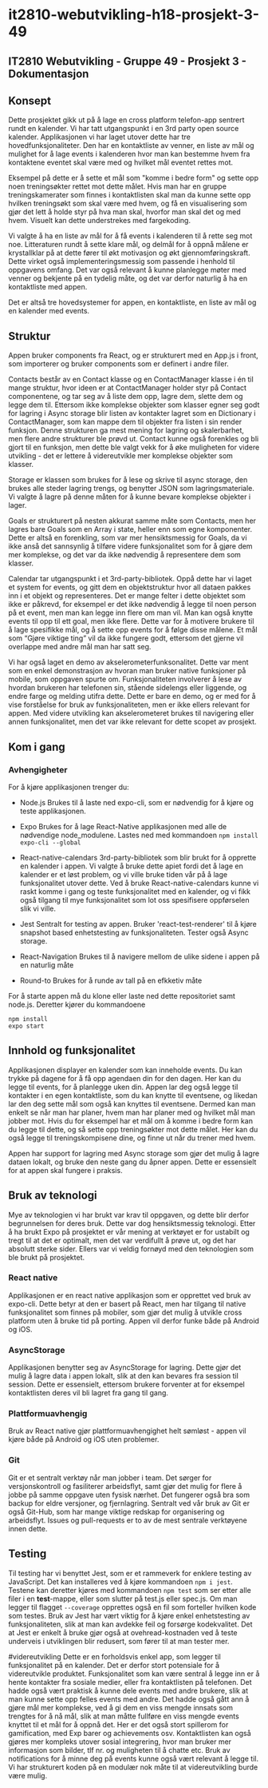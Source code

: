 # it2810-webutvikling-h18-prosjekt-3-49

## IT2810 Webutvikling - Gruppe 49 - Prosjekt 3 - Dokumentasjon

## Konsept
Dette prosjektet gikk ut på å lage en cross platform telefon-app sentrert rundt en kalender. Vi har tatt utgangspunkt i en 3rd party open source kalender. Applikasjonen vi har laget utover dette har tre hovedfunksjonaliteter. Den har en kontaktliste av venner, en liste av mål og mulighet for å lage events i kalenderen hvor man kan bestemme hvem fra kontaktene eventet skal være med og hvilket mål eventet rettes mot.

Eksempel på dette er å sette et mål som "komme i bedre form" og sette opp noen treningsøkter rettet mot dette målet. Hvis man har en gruppe treningskamerater som finnes i kontaktlisten skal man da kunne sette opp hvilken treningsøkt som skal være med hvem, og få en visualisering som gjør det lett å holde styr på hva man skal, hvorfor man skal det og med hvem. Visuelt kan dette understrekes med fargekoding.

Vi valgte å ha en liste av mål for å få events i kalenderen til å rette seg mot noe. Litteraturen rundt å sette klare mål, og delmål for å oppnå målene er krystallklar på at dette fører til økt motivasjon og økt gjennomføringskraft. Dette virket også implementeringsmessig som passende i henhold til oppgavens omfang. Det var også relevant å kunne planlegge møter med venner og bekjente på en tydelig måte, og det var derfor naturlig å ha en kontaktliste med appen. 

Det er altså tre hovedsystemer for appen, en kontaktliste, en liste av mål og en kalender med events.

## Struktur
Appen bruker components fra React, og er strukturert med en App.js i front, som importerer og bruker components som er definert i andre filer. 

Contacts består av en Contact klasse og en ContactManager klasse i én til mange struktur, hvor ideen er at ContactManager holder styr på Contact componentene, og tar seg av å liste dem opp, lagre dem, slette dem og legge dem til. Ettersom ikke komplekse objekter som klasser egner seg godt for lagring i Async storage blir listen av kontakter lagret som en Dictionary i ContactManager, som kan mappe dem til objekter fra listen i sin render funksjon. Denne strukturen ga mest mening for lagring og skalerbarhet, men flere andre strukturer ble prøvd ut. Contact kunne også forenkles og bli gjort til en funksjon, men dette ble valgt vekk for å øke muligheten for videre utvikling - det er lettere å videreutvikle mer komplekse objekter som klasser. 

Storage er klassen som brukes for å lese og skrive til async storage, den brukes alle steder lagring trengs, og benytter JSON som lagringsmateriale. Vi valgte å lagre på denne måten for å kunne bevare komplekse objekter i lager. 

Goals er strukturert på nesten akkurat samme måte som Contacts, men her lagres bare Goals som en Array i state, heller enn som egne komponenter. Dette er altså en forenkling, som var mer hensiktsmessig for Goals, da vi ikke anså det sannsynlig å tilføre videre funksjonalitet som for å gjøre dem mer komplekse, og det var da ikke nødvendig å representere dem som klasser. 

Calendar tar utgangspunkt i et 3rd-party-bibliotek. Oppå dette har vi laget et system for events, og gitt dem en objektstruktur hvor all dataen pakkes inn i et objekt og representeres. Det er mange felter i dette objektet som ikke er påkrevd, for eksempel er det ikke nødvendig å legge til noen person på et event, men man kan legge inn flere om man vil. Man kan også knytte events til opp til ett goal, men ikke flere. Dette var for å motivere brukere til å lage spesifikke mål, og å sette opp events for å følge disse målene. Et mål som “Gjøre viktige ting” vil da ikke fungere godt, ettersom det gjerne vil overlappe med andre mål man har satt seg. 

Vi har også laget en demo av akselerometerfunksonalitet. Dette var ment som en enkel demonstrasjon av hvoran man bruker native funksjoner på mobile, som oppgaven spurte om. Funksjonaliteten involverer å lese av hvordan brukeren har telefonen sin, stående sidelengs eller liggende, og endre farge og melding utifra dette. Dette er bare en demo, og er med for å vise forståelse for bruk av funksjonaliteten, men er ikke ellers relevant for appen. Med videre utvikling kan akselerometeret brukes til navigering eller annen funksjonalitet, men det var ikke relevant for dette scopet av prosjekt.
## Kom i gang


### Avhengigheter
For å kjøre applikasjonen trenger du:

- Node.js
Brukes til å laste ned expo-cli, som er nødvendig for å kjøre og teste applikasjonen.

- Expo
Brukes for å lage React-Native applikasjonen med alle de nødvendige node_modulene. Lastes ned med kommandoen `npm install expo-cli --global`

- React-native-calendars
3rd-party-bibliotek som blir brukt for å opprette en kalender i appen. Vi valgte å bruke dette apiet fordi det å lage en kalender er et løst problem, og vi ville bruke tiden vår på å lage funksjonalitet utover dette. Ved å bruke React-native-calendars kunne vi raskt komme i gang og teste funksjonalitet med en kalender, og vi fikk også tilgang til mye funksjonalitet som lot oss spesifisere oppførselen slik vi ville. 

- Jest
Sentralt for testing av appen. Bruker 'react-test-renderer' til å kjøre snapshot based enhetstesting av funksjonaliteten. Tester også Async storage. 

- React-Navigation
Brukes til å navigere mellom de ulike sidene i appen på en naturlig måte

- Round-to
Brukes for å runde av tall på en efkketiv måte

For å starte appen må du klone eller laste ned dette repositoriet samt node.js. Deretter kjører du kommandoene
```
npm install
expo start
```
## Innhold og funksjonalitet
Applikasjonen displayer en kalender som kan inneholde events. Du kan trykke på dagene for å få opp agendaen din for den dagen. Her kan du legge til events, for å planlegge uken din. Appen lar deg også legge til kontakter i en egen kontaktliste, som du kan knytte til eventsene, og likedan lar den deg sette mål som også kan knyttes til eventsene. Dermed kan man enkelt se når man har planer, hvem man har planer med og hvilket mål man jobber mot. Hvis du for eksempel har et mål om å komme i bedre form kan du legge til dette, og så sette opp treningsøkter mot dette målet. Her kan du også legge til treningskompisene dine, og finne ut når du trener med hvem. 

Appen har support for lagring med Async storage som gjør det mulig å lagre dataen lokalt, og bruke den neste gang du åpner appen. Dette er essensielt for at appen skal fungere i praksis. 

## Bruk av teknologi

Mye av teknologien vi har brukt var krav til oppgaven, og dette blir derfor begrunnelsen for deres bruk. Dette var dog hensiktsmessig teknologi. Etter å ha brukt Expo på prosjektet er vår mening at verktøyet er for ustabilt og tregt til at det er optimalt, men det var verdifullt å prøve ut, og det har absolutt sterke sider. 
Ellers var vi veldig fornøyd med den teknologien som ble brukt på prosjektet. 
### React native
Applikasjonen er en react native applikasjon som er opprettet ved bruk av expo-cli. Dette betyr at den er basert på React, men har tilgang til native funksjonalitet som finnes på mobiler, som gjør det mulig å utvikle cross platform uten å bruke tid på porting. Appen vil derfor funke både på Android og iOS.

### AsyncStorage
Applikasjonen benytter seg av AsyncStorage for lagring. Dette gjør det mulig å lagre data i appen lokalt, slik at den kan bevares fra session til session. Dette er essensielt, ettersom brukere forventer at for eksempel kontaktlisten deres vil bli lagret fra gang til gang. 

### Plattformuavhengig
Bruk av React native gjør plattformuavhengighet helt sømløst - appen vil kjøre både på Android og iOS uten problemer. 

### Git
Git er et sentralt verktøy når man jobber i team. Det sørger for versjonskontroll og fasiliterer arbeidsflyt, samt gjør det mulig for flere å jobbe på samme oppgave uten fysisk nærhet. Det fungerer også bra som backup for eldre versjoner, og fjernlagring. Sentralt ved vår bruk av Git er også Git-Hub, som har mange viktige redskap for organisering og arbeidsflyt. Issues og  pull-requests er to av de mest sentrale verktøyene innen dette. 

## Testing
Til testing har vi benyttet Jest, som er et rammeverk for enklere testing av JavaScript. Det kan installeres ved å kjøre kommandoen `npm i jest`. Testene kan deretter kjøres med kommandoen `npm test` som ser etter alle filer i en __test__-mappe, eller som slutter på test.js eller spec.js. Om man legger til flagget `--coverage` opprettes også en fil som forteller hvilken kode som testes. Bruk av Jest har vært viktig for å kjøre enkel enhetstesting av funksjonaliteten, slik at man kan avdekke feil og forsørge kodekvalitet. Det at Jest er enkelt å bruke gjør også at ovehread-kostnaden ved å teste underveis i utviklingen blir redusert, som fører til at man tester mer. 

#videreutvikling
Dette er en forholdsvis enkel app, som legger til funksjonalitet på en kalender. Det er derfor stort potensiale for å videreutvikle produktet. Funksjonalitet som kan være sentral å legge inn er å hente kontakter fra sosiale medier, eller fra kontaktlisten på telefonen. Det hadde også vært praktisk å kunne dele events med andre brukere, slik at man kunne sette opp felles events med andre. Det hadde også gått ann å gjøre mål mer komplekse, ved å gi dem en viss mengde innsats som trengtes for å nå mål, slik at man måtte fullføre en viss mengde events knyttet til et mål for å oppnå det. Her er det også stort spillerom for gamification, med Exp barer og achievements osv. Kontaktlisten kan også gjøres mer kompleks utover sosial integrering, hvor man bruker mer informasjon som bilder, tlf nr. og muligheten til å chatte etc. Bruk av notifications for å minne deg på events kunne også vært relevant å legge til. Vi har strukturert koden på en modulær nok måte til at videreutvikling burde være mulig. 


